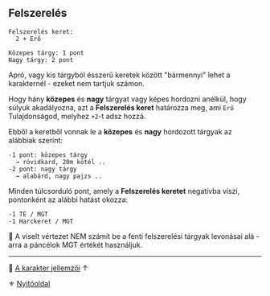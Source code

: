 ## Felszerelés

```
Felszerelés keret:
  2 + Erő

Közepes tárgy: 1 pont
Nagy tárgy: 2 pont
```

Apró, vagy kis tárgyból ésszerű keretek között "bármennyi" lehet a karakternél - ezeket nem tartjuk számon.

Hogy hány **közepes** és **nagy** tárgyat vagy képes hordozni anélkül, hogy súlyuk akadályozna, azt a **Felszerelés keret** határozza meg, ami `Erő` Tulajdonságod, melyhez `+2`-t adsz hozzá.

Ebből a keretből vonnak le a **közepes** és **nagy** hordozott tárgyak az alábbiak szerint:

```
-1 pont: közepes tárgy
  → rövidkard, 20m kötél ..
-2 pont: nagy tárgy
  → alabárd, nagy pajzs ..
```

Minden túlcsorduló pont, amely a **Felszerelés keretet** negatívba viszi, pontonként az alábbi hatást okozza:

```
-1 TÉ / MGT
-1 Harckeret / MGT
```

🔆 A viselt vértezet NEM számít be a fenti felszerelési tárgyak levonásai alá - arra a páncélok MGT értékét használjuk.

---
🔗 [A karakter jellemzői](010_03_00_karakter_jellemzoi.md) ↑

⚜️ [Nyitóoldal](start.md#1-karakteralkot%C3%A1s)

